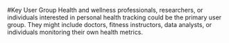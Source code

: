 #Key User Group
Health and wellness professionals, researchers, or individuals interested in personal health tracking could be the primary user group. They might include doctors, fitness instructors, data analysts, or individuals monitoring their own health metrics.
